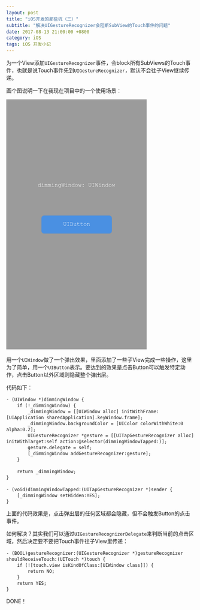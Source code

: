 ```yaml
---
layout: post
title: "iOS开发的那些坑（三）"
subtitle: "解决UIGestureRecognizer会阻断SubView的Touch事件的问题"
date: 2017-08-13 21:00:00 +0800
category: iOS
tags: iOS 开发小记
---
```


为一个View添加`UIGestureRecognizer`事件，会block所有SubViews的Touch事件，也就是说Touch事件先到`UIGestureRecognizer`，默认不会往子View继续传递。

画个图说明一下在我现在项目中的一个使用场景：

![](/assets/img/2017-08-14-dimming_window.png)

用一个`UIWindow`做了一个弹出效果，里面添加了一些子View完成一些操作，这里为了简单，用一个`UIButton`表示。要达到的效果是点击Button可以触发特定动作，点击Button以外区域则隐藏整个弹出层。

代码如下：

```objc
- (UIWindow *)dimmingWindow {
    if (!_dimmingWindow) {
        _dimmingWindow = [[UIWindow alloc] initWithFrame: [UIApplication sharedApplication].keyWindow.frame];
        _dimmingWindow.backgroundColor = [UIColor colorWithWhite:0 alpha:0.2];
        UIGestureRecognizer *gesture = [[UITapGestureRecognizer alloc] initWithTarget:self action:@selector(dimmingWindowTapped:)];
        gesture.delegate = self;
        [_dimmingWindow addGestureRecognizer:gesture];
    }
    
    return _dimmingWindow;
}

- (void)dimmingWindowTapped:(UITapGestureRecognizer *)sender {
    [_dimmingWindow setHidden:YES];
}
```

上面的代码效果是，点击弹出层的任何区域都会隐藏，但不会触发Button的点击事件。

如何解决？其实我们可以通过`UIGestureRecognizerDelegate`来判断当前的点击区域，然后决定要不要把Touch事件往子View里传递：

```objc
- (BOOL)gestureRecognizer:(UIGestureRecognizer *)gestureRecognizer shouldReceiveTouch:(UITouch *)touch {
    if (![touch.view isKindOfClass:[UIWindow class]]) {
        return NO;
    }
    return YES;
}
```

DONE！


